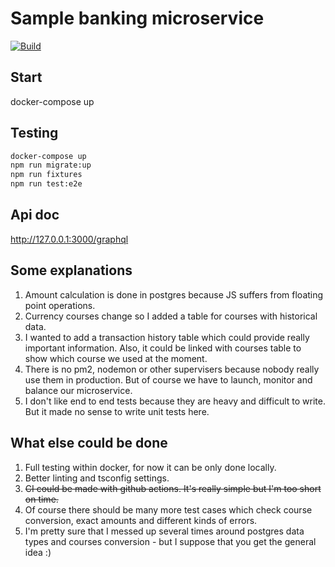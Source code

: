 # Sample banking microservice

[![Build](https://github.com/jehy/nest-test/actions/workflows/test.yml/badge.svg)](https://github.com/jehy/nest-test/actions/workflows/test.yml)

## Start
docker-compose up

## Testing
```bash
docker-compose up
npm run migrate:up
npm run fixtures
npm run test:e2e
```
## Api doc
http://127.0.0.1:3000/graphql

## Some explanations
1. Amount calculation is done in postgres because JS suffers from floating point operations.
2. Currency courses change so I added a table for courses with historical data.
3. I wanted to add a transaction history table which could provide really important information. Also, it could be linked with courses table to show which course we used at the moment.
4. There is no pm2, nodemon or other supervisers because nobody really use them in production. But of course we have to launch, monitor and balance our microservice.
5. I don't like end to end tests because they are heavy and difficult to write. But it made no sense to write unit tests here.

## What else could be done
1. Full testing within docker, for now it can be only done locally.
2. Better linting and tsconfig settings.
3. ~~CI could be made with github actions. It's really simple but I'm too short on time.~~
4. Of course there should be many more test cases which check course conversion, exact amounts and different kinds of errors.
5. I'm pretty sure that I messed up several times around postgres data types and courses conversion - but I suppose that you get the general idea :)
